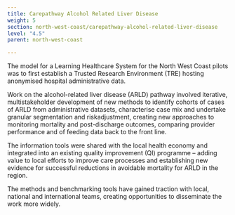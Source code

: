 ```yaml
---
title: Carepathway Alcohol Related Liver Disease
weight: 5
section: north-west-coast/carepathway-alcohol-related-liver-disease
level: "4.5"
parent: north-west-coast

---
```


The model for a Learning Healthcare System for the North West Coast pilots was to first establish a Trusted Research Environment (TRE) hosting anonymised hospital administrative data. 

Work on the alcohol-related liver disease (ARLD) pathway involved iterative, multistakeholder development of new methods to identify cohorts of cases of ARLD from administrative datasets, characterise case mix and undertake granular segmentation and riskadjustment, creating new approaches to monitoring mortality and post-discharge outcomes, comparing provider performance and of feeding data back to the front line.  

The information tools were shared with the local health economy and integrated into an existing quality improvement (QI) programme – adding value to local efforts to improve care processes and establishing new evidence for successful reductions in avoidable mortality for ARLD in the region.  

The methods and benchmarking tools have gained traction with local, national and international teams, creating opportunities to disseminate the work more widely. 
 
 
